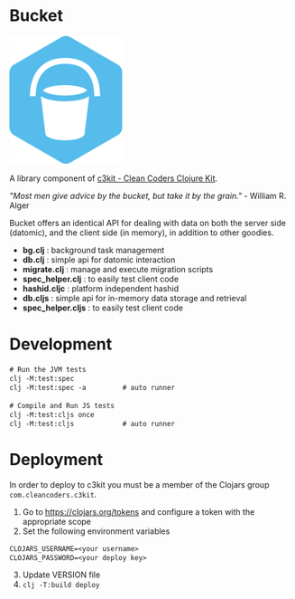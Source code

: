 # Bucket

![Bucket](https://github.com/cleancoders/c3kit/blob/master/img/bucket_200.png?raw=true)

A library component of [c3kit - Clean Coders Clojure Kit](https://github.com/cleancoders/c3kit).

_"Most men give advice by the bucket, but take it by the grain."_ - William R. Alger

Bucket offers an identical API for dealing with data on both the server side (datomic), and the client side (in memory), in addition to other goodies.

 * __bg.clj__ : background task management
 * __db.clj__ : simple api for datomic interaction
 * __migrate.clj__ : manage and execute migration scripts
 * __spec_helper.clj__ : to easily test client code
 * __hashid.cljc__ : platform independent hashid
 * __db.cljs__ : simple api for in-memory data storage and retrieval
 * __spec_helper.cljs__ : to easily test client code

# Development

    # Run the JVM tests
    clj -M:test:spec
    clj -M:test:spec -a         # auto runner

    # Compile and Run JS tests
    clj -M:test:cljs once
    clj -M:test:cljs            # auto runner

# Deployment

In order to deploy to c3kit you must be a member of the Clojars group `com.cleancoders.c3kit`.

1. Go to https://clojars.org/tokens and configure a token with the appropriate scope
2. Set the following environment variables

```
CLOJARS_USERNAME=<your username>
CLOJARS_PASSWORD=<your deploy key>
```

3. Update VERSION file
4. `clj -T:build deploy`

